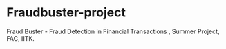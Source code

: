 # Fraudbuster-project
Fraud Buster - Fraud Detection in Financial Transactions , Summer Project, FAC, IITK.
